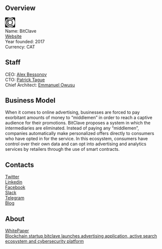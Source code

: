 ## Overview
![logo](../projects/logo/bitclave.png)  
Name: BitClave  
[Website](https://www.bitclave.com/ru/)  
Year founded: 2017  
Currency: CAT  
## Staff
CEO: [Alex Bessonov](../people/alex_bessonov.md)  
CTO: [Patrick Tague](../people/patrick_tague.md)  
Chief Architect: [Emmanuel Owusu](../people/emmanuel_owusu.md)  
## Business Model
When it comes to online advertising, businesses are forced to pay exorbitant amounts of money to “middlemen” in order to reach a captive audience for their promotions. BitClave proposes a system in which the intermediaries are eliminated. Instead of paying any “middlemen”, companies automatically make personalized offers directly to consumers who have opted in for the service. In this ecosystem, consumers have control over their own data and can opt into advertising and analytics services by retailers through the use of smart contracts.
## Contacts  
[Twitter](https://twitter.com/bitclave)  
[Linkedin](https://www.linkedin.com/company/6399312/)  
[Facebook](https://www.facebook.com/bitclave)  
[Slack](http://slack-bitclave-com.herokuapp.com/)  
[Telegram](https://t.me/BitClaveCommunity)  
[Blog](https://medium.com/@BitClave)  
## About  
[WhitePaper](https://docsend.com/view/cm7mefx)    
[Blockchain startup bitclave launches advertising application, active search ecosystem and cybersecurity platform](http://www.the-blockchain.com/2017/07/06/blockchain-startup-bitclave-launches-advertising-application-active-search-ecosystem-cybersecurity-platform/)  
